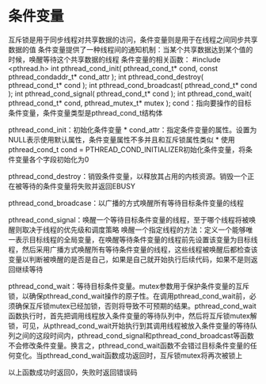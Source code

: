 # 条件变量

互斥锁是用于同步线程对共享数据的访问，条件变量则是用于在线程之间同步共享数据的值
条件变量提供了一种线程间的通知机制：当某个共享数据达到某个值的时候，唤醒等待这个共享数据的线程
条件变量的相关函数：
#include <pthread.h>
int pthread_cond_init( pthread_cond_t* cond, const pthread_condaddr_t* cond_attr );
int pthread_cond_destroy( pthread_cond_t* cond );
int pthread_cond_broadcast( pthread_cond_t* cond );
int pthread_cond_signal( pthread_cond_t* cond );
int pthread_cond_wait( pthread_cond_t* cond, pthread_mutex_t* mutex );
cond：指向要操作的目标条件变量，条件变量类型是pthread_cond_t结构体

pthread_cond_init：初始化条件变量
    * cond_attr：指定条件变量的属性。设置为NULL表示使用默认属性，条件变量属性不多并且和互斥锁属性类似
    * 使用pthread_cond_t cond = PTHREAD_COND_INITIALIZER初始化条件变量，将条件变量各个字段初始化为0

pthread_cond_destroy：销毁条件变量，以释放其占用的内核资源。销毁一个正在被等待的条件变量将失败并返回EBUSY

pthread_cond_broadcase：以广播的方式唤醒所有等待目标条件变量的线程

pthread_cond_signal：唤醒一个等待目标条件变量的线程，至于哪个线程将被唤醒则取决于线程的优先级和调度策略
唤醒一个指定线程的方法：定义一个能够唯一表示目标线程的全局变量，在唤醒等待条件变量的线程前先设置该变量为目标线程，然后采用广播方式唤醒所有等待条件变量的线程，这些线程被唤醒后都检查该变量以判断被唤醒的是否是自己，如果是自己就开始执行后续代码，如果不是则返回继续等待

pthread_cond_wait：等待目标条件变量。mutex参数用于保护条件变量的互斥锁，以确保pthread_cond_wait操作的原子性。在调用pthread_cond_wait前，必须确保互斥锁mutex已经加锁，否则将导致不可预期的结果。pthread_cond_wait函数执行时，首先把调用线程放入条件变量的等待队列中，然后将互斥锁mutex解锁，可见，从pthread_cond_wait开始执行到其调用线程被放入条件变量的等待队列之间的这段时间内，pthread_cond_signal和pthread_cond_broadcast等函数不会修改条件变量。换言之，pthread_cond_wait函数不会错过目标条件变量的任何变化。当pthread_cond_wait函数成功返回时，互斥锁mutex将再次被锁上

以上函数成功时返回0，失败时返回错误码

